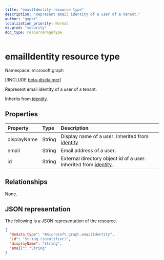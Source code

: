 ```yaml
---
title: "emailIdentity resource type"
description: "Represent email identity of a user of a tenant."
author: "gopkr"
localization_priority: Normal
ms.prod: "security"
doc_type: resourcePageType
---
```


# emailIdentity resource type

Namespace: microsoft.graph

[!INCLUDE [beta-disclaimer](../../includes/beta-disclaimer.md)]

Represent email identity of a user of a tenant.


Inherits from [identity](../resources/identity.md).

## Properties
|Property|Type|Description|
|:---|:---|:---|
|displayName|String|Display name of a user. Inherited from [identity](../resources/identity.md).|
|email|String|Email address of a user.|
|id|String|External directory object id of a user. Inherited from [identity](../resources/identity.md).|

## Relationships
None.

## JSON representation
The following is a JSON representation of the resource.
<!-- {
  "blockType": "resource",
  "@odata.type": "microsoft.graph.emailIdentity"
}
-->
``` json
{
  "@odata.type": "#microsoft.graph.emailIdentity",
  "id": "String (identifier)",
  "displayName": "String",
  "email": "String"
}
```

